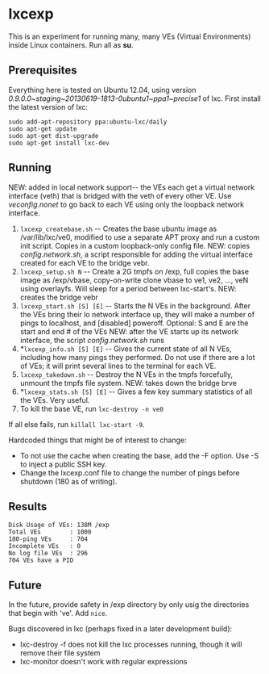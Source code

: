 lxcexp
======
This is an experiment for running many, many VEs (Virtual Environments) inside Linux containers. Run all as **su**.

## Prerequisites ##
Everything here is tested on Ubuntu 12.04, using version *0.9.0.0~staging~20130619-1813-0ubuntu1~ppa1~precise1* of lxc.
First install the latest version of lxc:

```Shell
sudo add-apt-repository ppa:ubuntu-lxc/daily
sudo apt-get update
sudo apt-get dist-upgrade
sudo apt-get install lxc-dev
```

## Running ##
NEW: added in local network support-- the VEs each get a virtual network interface (veth) that is bridged 
with the veth of every other VE.  Use *veconfig.nonet* to go back to each VE using only the loopback network interface.

1. `lxcexp_createbase.sh` -- Creates the base ubuntu image as /var/lib/lxc/ve0, modified to use 
   a separate APT proxy and run a custom init script. Copies in a custom loopback-only config file.
   NEW: copies *config.network.sh*, a script responsible for adding the virtual interface created for each VE 
   to the bridge vebr.
2. `lxcexp_setup.sh N`    -- Create a 2G tmpfs on /exp, full copies the base image as /exp/vbase,
   copy-on-write clone vbase to ve1, ve2, ..., veN using overlayfs. Will sleep for a period between lxc-start's.
   NEW: creates the bridge vebr
3. `lxcexp_start.sh [S] [E]`    -- Starts the N VEs in the background. After the VEs bring their lo network interface up,
   they will make a number of pings to localhost, and [disabled] poweroff. Optional: S and E are the start and end # of the VEs
   NEW: after the VE starts up its network interface, the script *config.network.sh* runs
4. *`lxcexp_info.sh [S] [E]`     -- Gives the current state of all N VEs, including how many pings they performed.
   Do not use if there are a lot of VEs; it will print several lines to the terminal for each VE.
5. `lxcexp_takedown.sh` -- Destroy the N VEs in the tmpfs forcefully, unmount the tmpfs file system.
   NEW: takes down the bridge brve
6. *`lxcexp_stats.sh [S] [E]`     -- Gives a few key summary statistics of all the VEs.  Very useful.
7. To kill the base VE, run `lxc-destroy -n ve0`

If all else fails, run `killall lxc-start -9`.

Hardcoded things that might be of interest to change:

* To not use the cache when creating the base, add the -F option. Use -S to inject a public SSH key.
* Change the lxcexp.conf file to change the number of pings before shutdown (180 as of writing).


## Results ##

	Disk Usage of VEs: 138M /exp
	Total VEs        : 1000
	180-ping VEs     : 704
	Incomplete VEs   : 0
	No log file VEs  : 296
	704 VEs have a PID

## Future ##
In the future, provide safety in /exp directory by only usig the directories that begin with 've'.
Add `nice`.

Bugs discovered in lxc (perhaps fixed in a later development build):

* lxc-destroy -f does not kill the lxc processes running, though it will remove their file system
* lxc-monitor doesn't work with regular expressions

